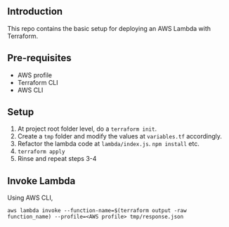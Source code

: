 ## Introduction

This repo contains the basic setup for deploying an AWS Lambda with Terraform.

## Pre-requisites

- AWS profile
- Terraform CLI
- AWS CLI

## Setup

1. At project root folder level, do a `terraform init`.
1. Create a `tmp` folder and modify the values at `variables.tf` accordingly.
1. Refactor the lambda code at `lambda/index.js`. `npm install` etc.
1. `terraform apply`
1. Rinse and repeat steps 3-4

## Invoke Lambda

Using AWS CLI,

```
aws lambda invoke --function-name=$(terraform output -raw function_name) --profile=<AWS profile> tmp/response.json
```
